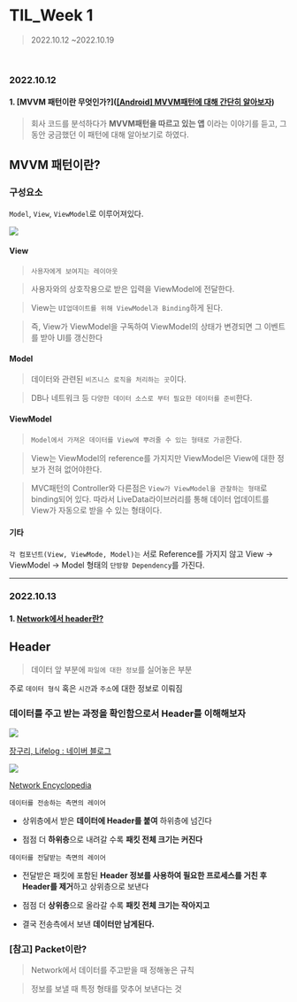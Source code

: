 # TIL_Week 1

> 2022.10.12 ~2022.10.19

<br>

### 2022.10.12

#### 1. [MVVM 패턴이란 무엇인가?]([[Android] MVVM패턴에 대해 간단히 알아보자](https://pythontoomuchinformation.tistory.com/655))

>  회사 코드를 분석하다가 **MVVM패턴을 따르고 있는 앱** 이라는 이야기를 듣고, 그동안 궁금했던 이 패턴에 대해 알아보기로 하였다.

## 

## MVVM 패턴이란?

### 

### 구성요소

`Model`, `View`, `ViewModel`로 이루어져있다.

![](C:\Users\sohyun\AppData\Roaming\marktext\images\2022-10-12-16-45-41-image.png)

#### 

#### View

> `사용자에게 보여지는 레이아웃`

> 사용자와의 상호작용으로 받은 입력을 ViewModel에 전달한다.

> View는 `UI업데이트를 위해 ViewModel과 Binding`하게 된다. 

> 즉, View가 ViewModel을 구독하여 ViewModel의 상태가 변경되면 그 이벤트를 받아 UI를 갱신한다

#### 

#### Model

> 데이터와 관련된 `비즈니스 로직을 처리하는 곳`이다.

> DB나 네트워크 등 `다양한 데이터 소스로 부터 필요한 데이터를 준비`한다.

#### 

#### ViewModel

> `Model에서 가져온 데이터를 View에 뿌려줄 수 있는 형태로 가공`한다. 

> View는 ViewModel의 reference를 가지지만
> ViewModel은 View에 대한 정보가 전혀 없어야한다.

> MVC패턴의 Controller와 다른점은 `View가 ViewModel을 관찰하는 형태`로 binding되어 있다. 
> 따라서 LiveData라이브러리를 통해 데이터 업데이트를 View가 자동으로 받을 수 있는 형태이다.

#### 

#### 기타

`각 컴포넌트(View, ViewMode, Model)는` 서로 Reference를 가지지 않고 View -> ViewModel -> Model 형태의 `단방향 Dependency`를 가진다.

---

### 2022.10.13

#### 1. [Network에서 header란?](https://pythontoomuchinformation.tistory.com/656)

## 

## Header

> 데이터 앞 부분에 `파일에 대한 정보`를 실어놓은 부분



주로 `데이터 형식` 혹은 `시간`과 `주소`에 대한 정보로 이뤄짐

### 

### 데이터를 주고 받는 과정을 확인함으로서 Header를 이해해보자

![](C:\Users\sohyun\AppData\Roaming\marktext\images\2022-10-13-13-59-04-image.png)

[장구리, Lifelog : 네이버 블로그](https://blog.naver.com/hai0416/221593312143)

![](C:\Users\sohyun\AppData\Roaming\marktext\images\2022-10-13-14-04-51-image.png)

[Network Encyclopedia](https://networkencyclopedia.com/header/)



`데이터를 전송하는 측면의 레이어`

* 상위층에서 받은 **데이터에 Header를 붙여** 하위층에 넘긴다

* 점점 더 **하위층**으로 내려갈 수록 **패킷 전체 크기는 커진다**

`데이터를 전달받는 측면의 레이어`

* 전달받은 패킷에 포함된 **Header 정보를 사용하여 필요한 프로세스를 거친 후 Header를 제거**하고 상위층으로 보낸다

* 점점 더 **상위층**으로 올라갈 수록 **패킷 전체 크기는 작아지고**

* 결국 전송측에서 보낸 **데이터만 남게된다.**



### [참고] Packet이란?

> Network에서 데이터를 주고받을 때 정해놓은 규칙

> 정보를 보낼 때 특정 형태를 맞추어 보낸다는 것

